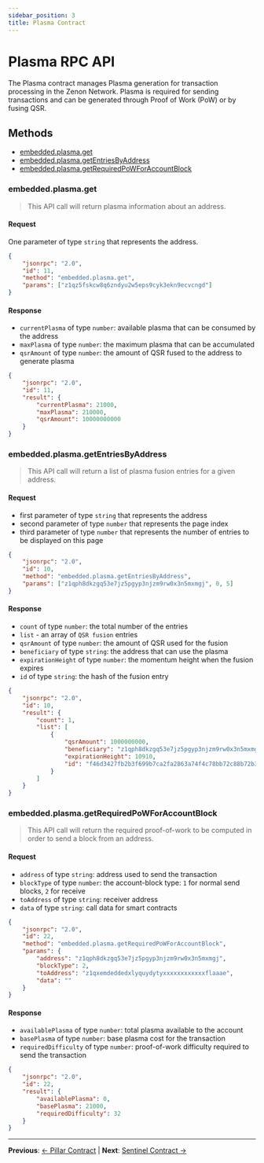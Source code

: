 ```yaml
---
sidebar_position: 3
title: Plasma Contract
---
```


# Plasma RPC API

The Plasma contract manages Plasma generation for transaction processing in the Zenon Network. Plasma is required for sending transactions and can be generated through Proof of Work (PoW) or by fusing QSR.

## Methods

* [embedded.plasma.get](#embeddedplasmaget)
* [embedded.plasma.getEntriesByAddress](#embeddedplasmagetentriesbyaddress)
* [embedded.plasma.getRequiredPoWForAccountBlock](#embeddedplasmagetrequiredpowforaccountblock)

### embedded.plasma.get

> This API call will return plasma information about an address.

#### Request

One parameter of type `string` that represents the address.

```json
{
    "jsonrpc": "2.0",
    "id": 11,
    "method": "embedded.plasma.get",
    "params": ["z1qz5fskcw8q6zndyu2w5eps9cyk3ekn9ecvcngd"]
}
```

#### Response

* `currentPlasma` of type `number`: available plasma that can be consumed by the address
* `maxPlasma` of type `number`: the maximum plasma that can be accumulated
* `qsrAmount` of type `number`: the amount of QSR fused to the address to generate plasma

```json
{
    "jsonrpc": "2.0",
    "id": 11,
    "result": {
        "currentPlasma": 21000,
        "maxPlasma": 210000,
        "qsrAmount": 10000000000
    }
}
```

### embedded.plasma.getEntriesByAddress

> This API call will return a list of plasma fusion entries for a given address.

#### Request

* first parameter of type `string` that represents the address
* second parameter of type `number` that represents the page index
* third parameter of type `number` that represents the number of entries to be displayed on this page

```json
{
    "jsonrpc": "2.0",
    "id": 10,
    "method": "embedded.plasma.getEntriesByAddress",
    "params": ["z1qph8dkzgq53e7jz5pgyp3njzm9rw0x3n5mxmgj", 0, 5]
}
```

#### Response

* `count` of type `number`: the total number of the entries
* `list` - an array of `QSR fusion` entries
* `qsrAmount` of type `number`: the amount of QSR used for the fusion
* `beneficiary` of type `string`: the address that can use the plasma
* `expirationHeight` of type `number`: the momentum height when the fusion expires
* `id` of type `string`: the hash of the fusion entry

```json
{
    "jsonrpc": "2.0",
    "id": 10,
    "result": {
        "count": 1,
        "list": [
            {
                "qsrAmount": 1000000000,
                "beneficiary": "z1qph8dkzgq53e7jz5pgyp3njzm9rw0x3n5mxmgj",
                "expirationHeight": 10910,
                "id": "f46d3427fb2b3f699b7ca2fa2863a74f4c78bb72c88b72b39fb5ba6cc016c26f"
            }
        ]
    }
}
```

### embedded.plasma.getRequiredPoWForAccountBlock

> This API call will return the required proof-of-work to be computed in order to send a block from an address.

#### Request

* `address` of type `string`: address used to send the transaction
* `blockType` of type `number`: the account-block type: `1` for normal send blocks, `2` for receive
* `toAddress` of type `string`: receiver address
* `data` of type `string`: call data for smart contracts

```json
{
    "jsonrpc": "2.0",
    "id": 22,
    "method": "embedded.plasma.getRequiredPoWForAccountBlock",
    "params": {
        "address": "z1qph8dkzgq53e7jz5pgyp3njzm9rw0x3n5mxmgj",
        "blockType": 2,
        "toAddress": "z1qxemdeddedxlyquydytyxxxxxxxxxxxxflaaae",
        "data": ""
    }
}
```

#### Response

* `availablePlasma` of type `number`: total plasma available to the account
* `basePlasma` of type `number`: base plasma cost for the transaction
* `requiredDifficulty` of type `number`: proof-of-work difficulty required to send the transaction

```json
{
    "jsonrpc": "2.0",
    "id": 22,
    "result": {
        "availablePlasma": 0,
        "basePlasma": 21000,
        "requiredDifficulty": 32
    }
}
```

---

**Previous**: [← Pillar Contract](./pillar) | **Next**: [Sentinel Contract →](./sentinel)